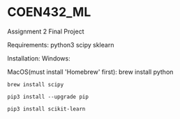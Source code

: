 # COEN432_ML
Assignment 2 Final Project

Requirements: 
    python3
    scipy
    sklearn

Installation: 
Windows:


MacOS(must install 'Homebrew' first):
    brew install python
    
    brew install scipy

    pip3 install --upgrade pip

    pip3 install scikit-learn


